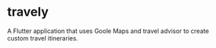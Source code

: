 # travely
 A Flutter application that uses Goole Maps and travel advisor to create custom travel itineraries.
